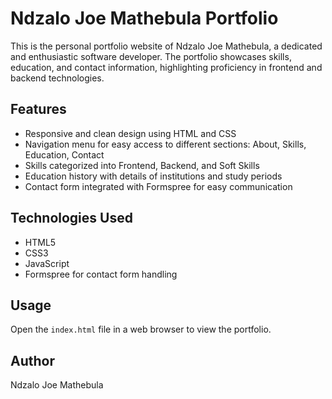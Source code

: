 # Ndzalo Joe Mathebula Portfolio

This is the personal portfolio website of Ndzalo Joe Mathebula, a dedicated and enthusiastic software developer. The portfolio showcases skills, education, and contact information, highlighting proficiency in frontend and backend technologies.

## Features

- Responsive and clean design using HTML and CSS
- Navigation menu for easy access to different sections: About, Skills, Education, Contact
- Skills categorized into Frontend, Backend, and Soft Skills
- Education history with details of institutions and study periods
- Contact form integrated with Formspree for easy communication

## Technologies Used

- HTML5
- CSS3
- JavaScript
- Formspree for contact form handling

## Usage

Open the `index.html` file in a web browser to view the portfolio.

## Author

Ndzalo Joe Mathebula
